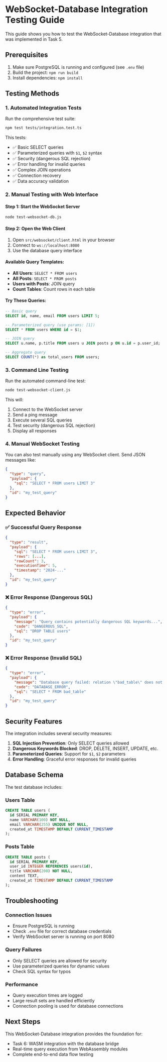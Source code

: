 # WebSocket-Database Integration Testing Guide

This guide shows you how to test the WebSocket-Database integration that was implemented in Task 5.

## Prerequisites

1. Make sure PostgreSQL is running and configured (see `.env` file)
2. Build the project: `npm run build`
3. Install dependencies: `npm install`

## Testing Methods

### 1. Automated Integration Tests

Run the comprehensive test suite:

```bash
npm test tests/integration.test.ts
```

This tests:
- ✅ Basic SELECT queries
- ✅ Parameterized queries with `$1`, `$2` syntax
- ✅ Security (dangerous SQL rejection)
- ✅ Error handling for invalid queries
- ✅ Complex JOIN operations
- ✅ Connection recovery
- ✅ Data accuracy validation

### 2. Manual Testing with Web Interface

#### Step 1: Start the WebSocket Server
```bash
node test-websocket-db.js
```

#### Step 2: Open the Web Client
1. Open `src/websocket/client.html` in your browser
2. Connect to `ws://localhost:8080`
3. Use the database query interface

#### Available Query Templates:
- **All Users**: `SELECT * FROM users`
- **All Posts**: `SELECT * FROM posts`
- **Users with Posts**: JOIN query
- **Count Tables**: Count rows in each table

#### Try These Queries:
```sql
-- Basic query
SELECT id, name, email FROM users LIMIT 5;

-- Parameterized query (use params: [1])
SELECT * FROM users WHERE id = $1;

-- JOIN query
SELECT u.name, p.title FROM users u JOIN posts p ON u.id = p.user_id;

-- Aggregate query
SELECT COUNT(*) as total_users FROM users;
```

### 3. Command Line Testing

Run the automated command-line test:

```bash
node test-websocket-client.js
```

This will:
1. Connect to the WebSocket server
2. Send a ping message
3. Execute several SQL queries
4. Test security (dangerous SQL rejection)
5. Display all responses

### 4. Manual WebSocket Testing

You can also test manually using any WebSocket client. Send JSON messages like:

```json
{
  "type": "query",
  "payload": {
    "sql": "SELECT * FROM users LIMIT 3"
  },
  "id": "my_test_query"
}
```

## Expected Behavior

### ✅ Successful Query Response
```json
{
  "type": "result",
  "payload": {
    "sql": "SELECT * FROM users LIMIT 3",
    "rows": [...],
    "rowCount": 3,
    "executionTime": 5,
    "timestamp": "2024-..."
  },
  "id": "my_test_query"
}
```

### ❌ Error Response (Dangerous SQL)
```json
{
  "type": "error",
  "payload": {
    "message": "Query contains potentially dangerous SQL keywords...",
    "code": "DANGEROUS_SQL",
    "sql": "DROP TABLE users"
  },
  "id": "my_test_query"
}
```

### ❌ Error Response (Invalid SQL)
```json
{
  "type": "error",
  "payload": {
    "message": "Database query failed: relation \"bad_table\" does not exist",
    "code": "DATABASE_ERROR",
    "sql": "SELECT * FROM bad_table"
  },
  "id": "my_test_query"
}
```

## Security Features

The integration includes several security measures:

1. **SQL Injection Prevention**: Only SELECT queries allowed
2. **Dangerous Keywords Blocked**: DROP, DELETE, INSERT, UPDATE, etc.
3. **Parameterized Queries**: Support for `$1`, `$2` parameters
4. **Error Handling**: Graceful error responses for invalid queries

## Database Schema

The test database includes:

### Users Table
```sql
CREATE TABLE users (
  id SERIAL PRIMARY KEY,
  name VARCHAR(100) NOT NULL,
  email VARCHAR(255) UNIQUE NOT NULL,
  created_at TIMESTAMP DEFAULT CURRENT_TIMESTAMP
);
```

### Posts Table
```sql
CREATE TABLE posts (
  id SERIAL PRIMARY KEY,
  user_id INTEGER REFERENCES users(id),
  title VARCHAR(200) NOT NULL,
  content TEXT,
  created_at TIMESTAMP DEFAULT CURRENT_TIMESTAMP
);
```

## Troubleshooting

### Connection Issues
- Ensure PostgreSQL is running
- Check `.env` file for correct database credentials
- Verify WebSocket server is running on port 8080

### Query Failures
- Only SELECT queries are allowed for security
- Use parameterized queries for dynamic values
- Check SQL syntax for typos

### Performance
- Query execution times are logged
- Large result sets are handled efficiently
- Connection pooling is used for database connections

## Next Steps

This WebSocket-Database integration provides the foundation for:
- Task 6: WASM integration with the database bridge
- Real-time query execution from WebAssembly modules
- Complete end-to-end data flow testing